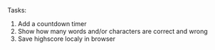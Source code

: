 Tasks:
1. Add a countdown timer
2. Show how many words and/or characters are correct and wrong
3. Save highscore localy in browser
